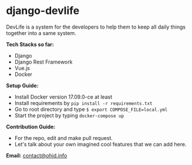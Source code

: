 # django-devlife
DevLife is a system for the developers to help them to keep all daily things together into a same system.

**Tech Stacks so far:**
 - Django 
 - Django Rest Framework
 - Vue.js 
 - Docker

**Setup Guide:**
 - Install Docker version 17.09.0-ce at least
 - Install requirements by ```pip install -r requirements.txt```
 - Go to root directory and type ```$ export COMPOSE_FILE=local.yml```
 - Start the project by typing ```docker-compose up```

**Contribution Guide:**
 - For the repo, edit and make pull request. 
 - Let's talk about your own imagined cool features that we can add here.
 
 

**Email:** contact@ohid.info
